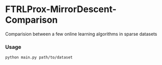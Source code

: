 # FTRLProx-MirrorDescent-Comparison
Comparision between a few online learning algorithms in sparse datasets

### Usage
```python main.py path/to/dataset```
